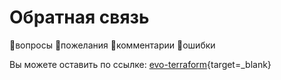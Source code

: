 # Обратная связь

🦦вопросы
🦩пожелания
🦍комментарии
🐓ошибки

Вы можете оставить по ссылке: [evo-terraform](https://github.com/CLOUDdotRu/evo-terraform/issues){target=_blank}




